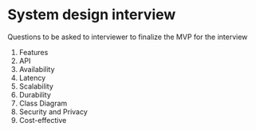 # System design interview

Questions to be asked to interviewer to finalize the MVP for the interview
1. Features
2. API
3. Availability
4. Latency
5. Scalability
6. Durability
7. Class Diagram
8. Security and Privacy
9. Cost-effective
